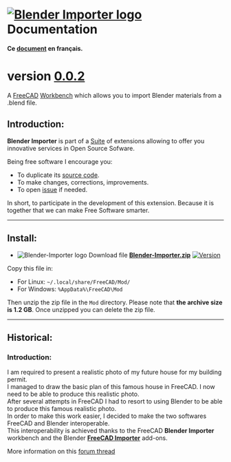 <!--
╔════════════════════════════════════════════════════════════════════════════════════╗
║                                                                                    ║
║   Copyright (c) 2020 https://prrvchr.github.io                                     ║
║                                                                                    ║
║   Permission is hereby granted, free of charge, to any person obtaining            ║
║   a copy of this software and associated documentation files (the "Software"),     ║
║   to deal in the Software without restriction, including without limitation        ║
║   the rights to use, copy, modify, merge, publish, distribute, sublicense,         ║
║   and/or sell copies of the Software, and to permit persons to whom the Software   ║
║   is furnished to do so, subject to the following conditions:                      ║
║                                                                                    ║
║   The above copyright notice and this permission notice shall be included in       ║
║   all copies or substantial portions of the Software.                              ║
║                                                                                    ║
║   THE SOFTWARE IS PROVIDED "AS IS", WITHOUT WARRANTY OF ANY KIND,                  ║
║   EXPRESS OR IMPLIED, INCLUDING BUT NOT LIMITED TO THE WARRANTIES                  ║
║   OF MERCHANTABILITY, FITNESS FOR A PARTICULAR PURPOSE AND NONINFRINGEMENT.        ║
║   IN NO EVENT SHALL THE AUTHORS OR COPYRIGHT HOLDERS BE LIABLE FOR ANY             ║
║   CLAIM, DAMAGES OR OTHER LIABILITY, WHETHER IN AN ACTION OF CONTRACT,             ║
║   TORT OR OTHERWISE, ARISING FROM, OUT OF OR IN CONNECTION WITH THE SOFTWARE       ║
║   OR THE USE OR OTHER DEALINGS IN THE SOFTWARE.                                    ║
║                                                                                    ║
╚════════════════════════════════════════════════════════════════════════════════════╝
-->
# [![Blender Importer logo][1]][2] Documentation

**Ce [document][3] en français.**

# version [0.0.2][4]

A [FreeCAD][5] [Workbench][6] which allows you to import Blender materials from a .blend file.

## Introduction:

**Blender Importer** is part of a [Suite][7] of extensions allowing to offer you innovative services in Open Source Sofware.  

Being free software I encourage you:
- To duplicate its [source code][8].
- To make changes, corrections, improvements.
- To open [issue][9] if needed.

In short, to participate in the development of this extension.
Because it is together that we can make Free Software smarter.

___

## Install:

- ![Blender-Importer logo][10] Download file **[Blender-Importer.zip][11]** [![Version][12]][11]

Copy this file in:

- For Linux: `~/.local/share/FreeCAD/Mod/`
- For Windows: `%AppData%\FreeCAD\Mod`

Then unzip the zip file in the `Mod` directory. Please note that **the archive size is 1.2 GB**. Once unzipped you can delete the zip file.

___

## Historical:

### Introduction:

I am required to present a realistic photo of my future house for my building permit.  
I managed to draw the basic plan of this famous house in FreeCAD. I now need to be able to produce this realistic photo.  
After several attempts in FreeCAD I had to resort to using Blender to be able to produce this famous realistic photo.  
In order to make this work easier, I decided to make the two softwares FreeCAD and Blender interoperable.  
This interoperability is achieved thanks to the FreeCAD **Blender Importer** workbench and the Blender **[FreeCAD Importer][13]** add-ons.

More information on this [forum thread][14]

[1]: <https://prrvchr.github.io/Blender-Importer/img/blender-importer.svg#collapse>
[2]: <https://prrvchr.github.io/Blender-Importer/>
[3]: <https://prrvchr.github.io/Blender-Importer/README_fr>
[4]: <https://prrvchr.github.io/Blender-Importer/#historical>
[5]: <https://www.freecadweb.org>
[6]: <https://wiki.freecadweb.org/Workbenches>
[7]: <https://prrvchr.github.io/>
[8]: <https://github.com/prrvchr/Blender-Importer>
[9]: <https://github.com/prrvchr/Blender-Importer/issues/new>
[10]: <https://prrvchr.github.io/Blender-Importer/img/blender.svg#middle>
[11]: <https://github.com/prrvchr/Blender-Importer/releases/latest/download/Blender-Importer.zip>
[12]: <https://img.shields.io/github/downloads/prrvchr/Blender-Importer/latest/total?label=v0.0.2#right>
[13]: <https://prrvchr.github.io/FreeCAD-Importer/>
[14]: <https://forum.freecad.org/viewtopic.php?t=83135>
